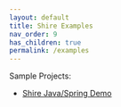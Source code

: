 ```yaml
---
layout: default
title: Shire Examples
nav_order: 9
has_children: true
permalink: /examples
---
```


Sample Projects:

- [Shire Java/Spring Demo](https://github.com/shire-lang/shire-spring-java-demo)

